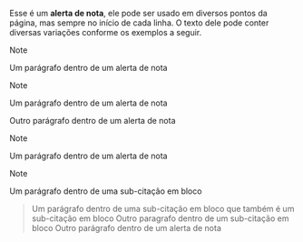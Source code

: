 Esse é um **alerta de nota**, ele pode ser usado em diversos pontos da página, mas sempre no início de cada linha. O texto dele pode conter diversas variações conforme os exemplos a seguir.

>[!NOTE]
> Um parágrafo dentro de um alerta de nota

>[!NOTE]
> Um parágrafo dentro de um alerta de nota
>
> Outro parágrafo dentro de um alerta de nota

>[!NOTE]
> Um parágrafo dentro de um alerta de nota
>>[!NOTE]
>> Um parágrafo dentro de uma sub-citação em bloco
>>> Um parágrafo dentro de uma sub-citação em bloco que também é um sub-citação em bloco
>> Outro paragrafo dentro de um sub-citação em bloco
> Outro parágrafo dentro de um alerta de nota